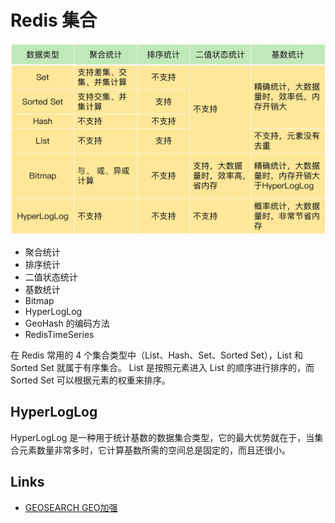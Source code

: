 # Redis 集合

![redis-collection.png](./images/redis-collection.png)

- 聚合统计
- 排序统计
- 二值状态统计
- 基数统计
- Bitmap
- HyperLogLog
- GeoHash 的编码方法
- RedisTimeSeries

在 Redis 常用的 4 个集合类型中（List、Hash、Set、Sorted Set），List 和 Sorted Set 就属于有序集合。
List 是按照元素进入 List 的顺序进行排序的，而 Sorted Set 可以根据元素的权重来排序。

## HyperLogLog

HyperLogLog 是一种用于统计基数的数据集合类型，它的最大优势就在于，当集合元素数量非常多时，它计算基数所需的空间总是固定的，而且还很小。

## Links

- [GEOSEARCH GEO加强](https://developer.aliyun.com/article/780257)